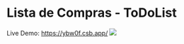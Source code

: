 # Lista de Compras - ToDoList
Live Demo: https://ybw0f.csb.app/
<img src="https://user-images.githubusercontent.com/37172038/105790340-e9dde800-5f62-11eb-8c2f-f84bbf48a3f5.png">